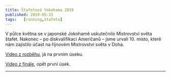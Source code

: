 ```yaml
---
title: Štafetová Yokohama 2019 
published: 2019-05-15
tags:   [running,štafeta]
---
```


V půlce května se v japonské Jokohamě uskutečnilo Mistrovství světa štafet. Nakonec – po diskvalifikaci Američanů – jsme urvali 10. místo, které nám zajistilo účast na říjnovém Mistrovství světa v Doha.

[Video z rozběhu](https://youtu.be/RzhIAYVXZhE?t=4538), já na prvním úseku.


[Video z finále](https://youtu.be/CUmNp9JqD7U?t=3608), opět první úsek. 

---
